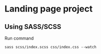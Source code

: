 # Landing page project

## Using SASS/SCSS
Run command
```
sass scss/index.scss css/index.css --watch
```